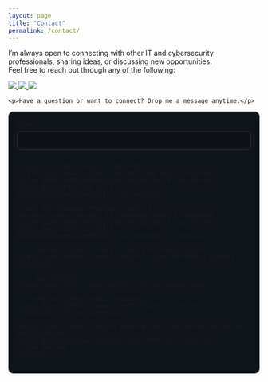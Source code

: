 ```yaml
---
layout: page
title: "Contact"
permalink: /contact/
---
```

I’m always open to connecting with other IT and cybersecurity professionals, sharing ideas, or discussing new opportunities.  
Feel free to reach out through any of the following:

<a href="https://linkedin.com/in/oscar-reyes-311a6336b/">
  <img src="https://img.shields.io/badge/-LinkedIn-0072b1?&style=for-the-badge&logo=linkedin&logoColor=white" />
</a>
<a href="https://github.com/Kingtechs">
  <img src="https://img.shields.io/badge/-GitHub-181717?&style=for-the-badge&logo=github&logoColor=white" />
</a>
<a href="mailto:okings27@gmail.com">
  <img src="https://img.shields.io/badge/-Email-D14836?&style=for-the-badge&logo=gmail&logoColor=white" />
</a>

<div style="max-width:720px;margin:0 auto;">

    <p>Have a question or want to connect? Drop me a message anytime.</p>
  </div>

  <!-- Contact Form (Formspree) -->
  <form action="[https://formspree.io/f/your_form_id](https://formspree.io/f/xvgvwpek)" method="POST" style="background:#0f141b;border:1px solid #30363d;border-radius:10px;padding:16px;">
    <label for="name">Name</label><br>
    <input type="text" name="name" id="name" required style="width:100%;padding:10px;margin:6px 0 12px;border-radius:8px;border:1px solid #30363d;background:#0d1117;color:#c9d1d9;">

    <label for="email">Email</label><br>
    <input type="email" name="_replyto" id="email" required style="width:100%;padding:10px;margin:6px 0 12px;border-radius:8px;border:1px solid #30363d;background:#0d1117;color:#c9d1d9;">

    <label for="message">Message</label><br>
    <textarea name="message" id="message" rows="6" required style="width:100%;padding:10px;margin:6px 0 12px;border-radius:8px;border:1px solid #30363d;background:#0d1117;color:#c9d1d9;"></textarea>

    <!-- Optional subject (helpful for your inbox filters) -->
    <input type="hidden" name="_subject" value="Portfolio Contact (KingTechs)">

    <!-- Spam honeypot -->
    <input type="text" name="_gotcha" style="display:none">

    <!-- Redirect after submit (optional) -->
    <input type="hidden" name="_next" value="{{ site.url }}{{ site.baseurl }}/contact/thanks/">

    <button type="submit" style="padding:10px 16px;border:1px solid #30363d;border-radius:8px;background:#1f6feb;color:#fff;cursor:pointer;">
      Send Message
    </button>
  </form>

